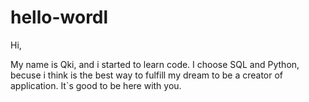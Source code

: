 # hello-wordl
Hi, 

My name is Qki, and i started to learn code. I choose SQL and Python, becuse i think is the best way to fulfill my dream to be a creator of application. It`s good to be here with you.
